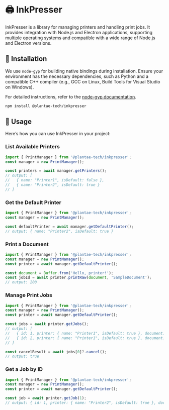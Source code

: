 # 🖨️ InkPresser

InkPresser is a library for managing printers and handling print jobs. It provides integration with Node.js and Electron applications, supporting multiple operating systems and compatible with a wide range of Node.js and Electron versions.

## 🚀 Installation

We use `node-gyp` for building native bindings during installation. Ensure your environment has the necessary dependencies, such as Python and a compatible C++ compiler (e.g., GCC on Linux, Build Tools for Visual Studio on Windows).

For detailed instructions, refer to the [node-gyp documentation](https://github.com/nodejs/node-gyp).

```bash
npm install @plantae-tech/inkpresser
```

## 📖 Usage

Here’s how you can use InkPresser in your project:

### List Available Printers
```typescript
import { PrintManager } from '@plantae-tech/inkpresser';
const manager = new PrintManager();

const printers = await manager.getPrinters();
// output: [
//   { name: "Printer1", isDefault: false },
//   { name: "Printer2", isDefault: true }
// ]
```

### Get the Default Printer
```typescript
import { PrintManager } from '@plantae-tech/inkpresser';
const manager = new PrintManager();

const defaultPrinter = await manager.getDefaultPrinter();
// output: { name: "Printer2", isDefault: true }
```

### Print a Document
```typescript
import { PrintManager } from '@plantae-tech/inkpresser';
const manager = new PrintManager();
const printer = await manager.getDefaultPrinter();

const document = Buffer.from('Hello, printer!');
const jobId = await printer.printRaw(document, 'SampleDocument');
// output: 200
```

### Manage Print Jobs
```typescript
import { PrintManager } from '@plantae-tech/inkpresser';
const manager = new PrintManager();
const printer = await manager.getDefaultPrinter();

const jobs = await printer.getJobs();
// output: [
//   { id: 1, printer: { name: "Printer1", isDefault: true }, document: "Document1", status: "queued", user: "user1" },
//   { id: 2, printer: { name: "Printer1", isDefault: true }, document: "Document2", status: "printing", user: "user1" }
// ]

const cancelResult = await jobs[0]?.cancel();
// output: true
```

### Get a Job by ID
```typescript
import { PrintManager } from '@plantae-tech/inkpresser';
const manager = new PrintManager();
const printer = await manager.getDefaultPrinter();

const job = await printer.getJob(1);
// output: { id: 1, printer: { name: "Printer2", isDefault: true }, document: "Document1", status: "queued", user: "user1" }
```